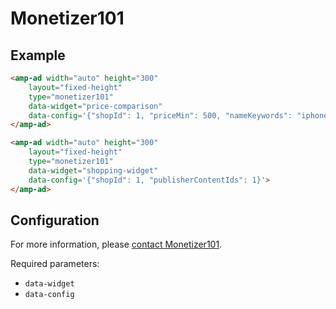 <!---
Copyright 2016 The AMP HTML Authors. All Rights Reserved.

Licensed under the Apache License, Version 2.0 (the "License");
you may not use this file except in compliance with the License.
You may obtain a copy of the License at

      http://www.apache.org/licenses/LICENSE-2.0

Unless required by applicable law or agreed to in writing, software
distributed under the License is distributed on an "AS-IS" BASIS,
WITHOUT WARRANTIES OR CONDITIONS OF ANY KIND, either express or implied.
See the License for the specific language governing permissions and
limitations under the License.
-->

# Monetizer101

## Example

```html
<amp-ad width="auto" height="300"
    layout="fixed-height"
    type="monetizer101"
    data-widget="price-comparison"
    data-config='{"shopId": 1, "priceMin": 500, "nameKeywords": "iphone"}'>
</amp-ad>

<amp-ad width="auto" height="300"
    layout="fixed-height"
    type="monetizer101"
    data-widget="shopping-widget"
    data-config='{"shopId": 1, "publisherContentIds": 1}'>
</amp-ad>
```

## Configuration

For more information, please [contact Monetizer101](http://monetizer101.com/apply-now/).

Required parameters:
- `data-widget`
- `data-config`
